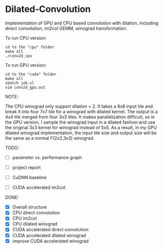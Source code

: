 # Dilated-Convolution

Implementation of GPU and CPU based convolution with dilation, including direct convolution, im2col GEMM, winograd transformation.

To run CPU version:

    cd to the "cpu" folder
    make all
    ./conv2d_cpu

To run GPU version:

    cd to the "cuda" folder
    make all
    sbatch job.sl
    vim conv2d_gpu.out

NOTE:

The CPU winograd only support dilation = 2. It takes a 8x8 input tile and break it into four 7x7 tile for a winograd with dilated kernel. The output is a 4x4 tile merged from four 3x3 tiles. It makes parallelization difficult, so in the GPU version, I sample the winograd input in a dilated fashion and use the original 3x3 kernel for winograd instead of 5x5. As a result, in my GPU dilated winograd implementation, the input tile size and output size will be the same as a normal F(2x2,3x3) winograd.


TODO:

- [ ] parameter vs. performance graph
- [ ] project report
- [ ] CuDNN baseline
- [ ] CUDA accelerated im2col


DONE:

- [x] Overall structure
- [x] CPU direct convolution
- [x] CPU im2col
- [x] CPU dilated winograd
- [x] CUDA accelerated direct convolution
- [x] CUDA accelerated dilated winograd
- [x] improve CUDA accelerated winograd 